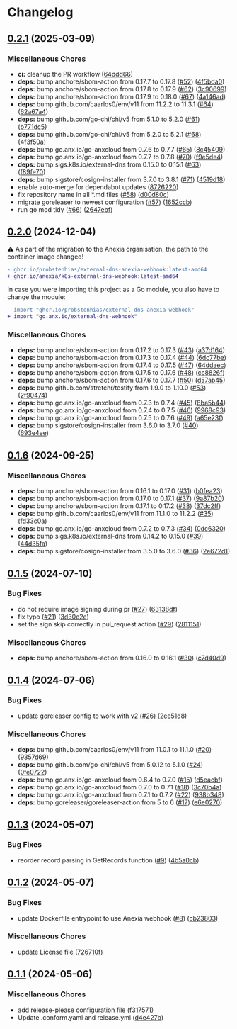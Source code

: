 # Changelog

## [0.2.1](https://github.com/anexia/k8s-external-dns-webhook/compare/v0.2.0...v0.2.1) (2025-03-09)


### Miscellaneous Chores

* **ci:** cleanup the PR workflow ([64ddd66](https://github.com/anexia/k8s-external-dns-webhook/commit/64ddd66a79d1a7d7e8c8d8a34bcaa0e822cc5356))
* **deps:** bump anchore/sbom-action from 0.17.7 to 0.17.8 ([#52](https://github.com/anexia/k8s-external-dns-webhook/issues/52)) ([4f5bda0](https://github.com/anexia/k8s-external-dns-webhook/commit/4f5bda0fe19cbc69022d0d88580411777ec30ed4))
* **deps:** bump anchore/sbom-action from 0.17.8 to 0.17.9 ([#62](https://github.com/anexia/k8s-external-dns-webhook/issues/62)) ([3c90699](https://github.com/anexia/k8s-external-dns-webhook/commit/3c90699df1b4afaa499d704278359fa0624808d7))
* **deps:** bump anchore/sbom-action from 0.17.9 to 0.18.0 ([#67](https://github.com/anexia/k8s-external-dns-webhook/issues/67)) ([4a146ad](https://github.com/anexia/k8s-external-dns-webhook/commit/4a146ad646437764732d9942cfde2ef629ef872e))
* **deps:** bump github.com/caarlos0/env/v11 from 11.2.2 to 11.3.1 ([#64](https://github.com/anexia/k8s-external-dns-webhook/issues/64)) ([62a67a4](https://github.com/anexia/k8s-external-dns-webhook/commit/62a67a40237fc3a73f3a586e77726ecdef2116e5))
* **deps:** bump github.com/go-chi/chi/v5 from 5.1.0 to 5.2.0 ([#61](https://github.com/anexia/k8s-external-dns-webhook/issues/61)) ([b771dc5](https://github.com/anexia/k8s-external-dns-webhook/commit/b771dc5b213459f43559f13b183d60036cad1a8b))
* **deps:** bump github.com/go-chi/chi/v5 from 5.2.0 to 5.2.1 ([#68](https://github.com/anexia/k8s-external-dns-webhook/issues/68)) ([4f3f50a](https://github.com/anexia/k8s-external-dns-webhook/commit/4f3f50a7ce5dbe401ddfe22e991b1b88a01b8e2f))
* **deps:** bump go.anx.io/go-anxcloud from 0.7.6 to 0.7.7 ([#65](https://github.com/anexia/k8s-external-dns-webhook/issues/65)) ([8c45409](https://github.com/anexia/k8s-external-dns-webhook/commit/8c4540938c69d4abab9e1c9745bd50d1ef889459))
* **deps:** bump go.anx.io/go-anxcloud from 0.7.7 to 0.7.8 ([#70](https://github.com/anexia/k8s-external-dns-webhook/issues/70)) ([f9e5de4](https://github.com/anexia/k8s-external-dns-webhook/commit/f9e5de4781a904f48448b36c99cf69096dc6f941))
* **deps:** bump sigs.k8s.io/external-dns from 0.15.0 to 0.15.1 ([#63](https://github.com/anexia/k8s-external-dns-webhook/issues/63)) ([f89fe70](https://github.com/anexia/k8s-external-dns-webhook/commit/f89fe7063e8d4802f99d69c3954de9eb055993e6))
* **deps:** bump sigstore/cosign-installer from 3.7.0 to 3.8.1 ([#71](https://github.com/anexia/k8s-external-dns-webhook/issues/71)) ([4519d18](https://github.com/anexia/k8s-external-dns-webhook/commit/4519d18c9a06ef9c7fa39b49b83dd0987e6b3aad))
* enable auto-merge for dependabot updates ([8726220](https://github.com/anexia/k8s-external-dns-webhook/commit/8726220c4508af3d01702e77f97fccb9cd9af34d))
* fix repository name in all *.md files ([#58](https://github.com/anexia/k8s-external-dns-webhook/issues/58)) ([d00d80c](https://github.com/anexia/k8s-external-dns-webhook/commit/d00d80c5608d8f86191f6340652eebd3e3baea69))
* migrate goreleaser to newest configuration ([#57](https://github.com/anexia/k8s-external-dns-webhook/issues/57)) ([1652ccb](https://github.com/anexia/k8s-external-dns-webhook/commit/1652ccb3f1ec4ed33aa3b37f639550049916b926))
* run go mod tidy ([#66](https://github.com/anexia/k8s-external-dns-webhook/issues/66)) ([2647ebf](https://github.com/anexia/k8s-external-dns-webhook/commit/2647ebfa2c09fd40bc353783d5183ad820c15f26))

## [0.2.0](https://github.com/anexia/k8s-external-dns-webhook/compare/v0.1.6...v0.2.0) (2024-12-04)

:warning: As part of the migration to the Anexia organisation, the path to the container image changed!

```diff
- ghcr.io/probstenhias/external-dns-anexia-webhook:latest-amd64
+ ghcr.io/anexia/k8s-external-dns-webhook:latest-amd64
```

In case you were importing this project as a Go module, you also have to change the module:

```diff
- import "ghcr.io/probstenhias/external-dns-anexia-webhook"
+ import "go.anx.io/external-dns-webhook"
```

### Miscellaneous Chores

* **deps:** bump anchore/sbom-action from 0.17.2 to 0.17.3 ([#43](https://github.com/anexia/k8s-external-dns-webhook/issues/43)) ([a37d164](https://github.com/anexia/k8s-external-dns-webhook/commit/a37d1645666b40815741951dc193908a720b92c9))
* **deps:** bump anchore/sbom-action from 0.17.3 to 0.17.4 ([#44](https://github.com/anexia/k8s-external-dns-webhook/issues/44)) ([6dc77be](https://github.com/anexia/k8s-external-dns-webhook/commit/6dc77be2af50b424218d4f7ae8e6b9b4a2bb6848))
* **deps:** bump anchore/sbom-action from 0.17.4 to 0.17.5 ([#47](https://github.com/anexia/k8s-external-dns-webhook/issues/47)) ([64ddaec](https://github.com/anexia/k8s-external-dns-webhook/commit/64ddaec0522858de8bf59f0c96c5d348b05793aa))
* **deps:** bump anchore/sbom-action from 0.17.5 to 0.17.6 ([#48](https://github.com/anexia/k8s-external-dns-webhook/issues/48)) ([cc8826f](https://github.com/anexia/k8s-external-dns-webhook/commit/cc8826f2036a5b2bbfa6c23a1d30e06964d34070))
* **deps:** bump anchore/sbom-action from 0.17.6 to 0.17.7 ([#50](https://github.com/anexia/k8s-external-dns-webhook/issues/50)) ([d57ab45](https://github.com/anexia/k8s-external-dns-webhook/commit/d57ab45a4b7574be3ef121203ceda14f40278398))
* **deps:** bump github.com/stretchr/testify from 1.9.0 to 1.10.0 ([#53](https://github.com/anexia/k8s-external-dns-webhook/issues/53)) ([2f90474](https://github.com/anexia/k8s-external-dns-webhook/commit/2f904740fdc8203d3af6bcf74b425111bd7d28a1))
* **deps:** bump go.anx.io/go-anxcloud from 0.7.3 to 0.7.4 ([#45](https://github.com/anexia/k8s-external-dns-webhook/issues/45)) ([8ba5b44](https://github.com/anexia/k8s-external-dns-webhook/commit/8ba5b444344639ae0ccb7610d606b1979e06501f))
* **deps:** bump go.anx.io/go-anxcloud from 0.7.4 to 0.7.5 ([#46](https://github.com/anexia/k8s-external-dns-webhook/issues/46)) ([9968c93](https://github.com/anexia/k8s-external-dns-webhook/commit/9968c93d923440d9cd393f0cfeed52262a7310a7))
* **deps:** bump go.anx.io/go-anxcloud from 0.7.5 to 0.7.6 ([#49](https://github.com/anexia/k8s-external-dns-webhook/issues/49)) ([a65e23f](https://github.com/anexia/k8s-external-dns-webhook/commit/a65e23f4c0fabd6467fc033b55683697d6564436))
* **deps:** bump sigstore/cosign-installer from 3.6.0 to 3.7.0 ([#40](https://github.com/anexia/k8s-external-dns-webhook/issues/40)) ([693e4ee](https://github.com/anexia/k8s-external-dns-webhook/commit/693e4eeb7d5587c87b7f1b6cfcb6c8859b5291b5))

## [0.1.6](https://github.com/anexia/k8s-external-dns-webhook/compare/v0.1.5...v0.1.6) (2024-09-25)


### Miscellaneous Chores

* **deps:** bump anchore/sbom-action from 0.16.1 to 0.17.0 ([#31](https://github.com/anexia/k8s-external-dns-webhook/issues/31)) ([b0fea23](https://github.com/anexia/k8s-external-dns-webhook/commit/b0fea23766e0b28ad765c8bbad9e90b81e552733))
* **deps:** bump anchore/sbom-action from 0.17.0 to 0.17.1 ([#37](https://github.com/anexia/k8s-external-dns-webhook/issues/37)) ([9a87b20](https://github.com/anexia/k8s-external-dns-webhook/commit/9a87b20eca191761d8028dd043d5f488fc7caf40))
* **deps:** bump anchore/sbom-action from 0.17.1 to 0.17.2 ([#38](https://github.com/anexia/k8s-external-dns-webhook/issues/38)) ([37dc2ff](https://github.com/anexia/k8s-external-dns-webhook/commit/37dc2ff2323c7026126e3d40f80dc8c1b1c29b6b))
* **deps:** bump github.com/caarlos0/env/v11 from 11.1.0 to 11.2.2 ([#35](https://github.com/anexia/k8s-external-dns-webhook/issues/35)) ([fd33c0a](https://github.com/anexia/k8s-external-dns-webhook/commit/fd33c0af66694c0d438277d108bd959042e89758))
* **deps:** bump go.anx.io/go-anxcloud from 0.7.2 to 0.7.3 ([#34](https://github.com/anexia/k8s-external-dns-webhook/issues/34)) ([0dc6320](https://github.com/anexia/k8s-external-dns-webhook/commit/0dc63205f19ed23c6f7535b96127349a3bb77a39))
* **deps:** bump sigs.k8s.io/external-dns from 0.14.2 to 0.15.0 ([#39](https://github.com/anexia/k8s-external-dns-webhook/issues/39)) ([44d35fa](https://github.com/anexia/k8s-external-dns-webhook/commit/44d35fa518f0d2310e3d3a1b090bae98d023e8ef))
* **deps:** bump sigstore/cosign-installer from 3.5.0 to 3.6.0 ([#36](https://github.com/anexia/k8s-external-dns-webhook/issues/36)) ([2e672d1](https://github.com/anexia/k8s-external-dns-webhook/commit/2e672d1efa69dd03c91f26c3e0e64d2c67c97b59))

## [0.1.5](https://github.com/anexia/k8s-external-dns-webhook/compare/v0.1.4...v0.1.5) (2024-07-10)


### Bug Fixes

* do not require image signing during pr ([#27](https://github.com/anexia/k8s-external-dns-webhook/issues/27)) ([63138df](https://github.com/anexia/k8s-external-dns-webhook/commit/63138df80e3add4e6afcbf1e2d52aed41d3e03ef))
* fix typo ([#21](https://github.com/anexia/k8s-external-dns-webhook/issues/21)) ([3d30e2e](https://github.com/anexia/k8s-external-dns-webhook/commit/3d30e2ec5f6aa6f6baa05aec6b8719a3c7c7d87a))
* set the sign skip correctly in pul_request action ([#29](https://github.com/anexia/k8s-external-dns-webhook/issues/29)) ([2811151](https://github.com/anexia/k8s-external-dns-webhook/commit/28111518d25d42873d353a615d8d5d94da4938db))


### Miscellaneous Chores

* **deps:** bump anchore/sbom-action from 0.16.0 to 0.16.1 ([#30](https://github.com/anexia/k8s-external-dns-webhook/issues/30)) ([c7d40d9](https://github.com/anexia/k8s-external-dns-webhook/commit/c7d40d9d5c9b0e5bf1429f83391b81b260b78c74))

## [0.1.4](https://github.com/anexia/k8s-external-dns-webhook/compare/v0.1.3...v0.1.4) (2024-07-06)


### Bug Fixes

* update goreleaser config to work with v2 ([#26](https://github.com/anexia/k8s-external-dns-webhook/issues/26)) ([2ee51d8](https://github.com/anexia/k8s-external-dns-webhook/commit/2ee51d8b16f54cf89af4d2d2b1b8a03fc0143a3b))


### Miscellaneous Chores

* **deps:** bump github.com/caarlos0/env/v11 from 11.0.1 to 11.1.0 ([#20](https://github.com/anexia/k8s-external-dns-webhook/issues/20)) ([9357d69](https://github.com/anexia/k8s-external-dns-webhook/commit/9357d693f271a04903590a66f9209a3e9b2403a8))
* **deps:** bump github.com/go-chi/chi/v5 from 5.0.12 to 5.1.0 ([#24](https://github.com/anexia/k8s-external-dns-webhook/issues/24)) ([0fe0722](https://github.com/anexia/k8s-external-dns-webhook/commit/0fe07221b59895b956e1d82a9ff183118ba48c37))
* **deps:** bump go.anx.io/go-anxcloud from 0.6.4 to 0.7.0 ([#15](https://github.com/anexia/k8s-external-dns-webhook/issues/15)) ([d5eacbf](https://github.com/anexia/k8s-external-dns-webhook/commit/d5eacbf84c3aec027d0a15090f527b6dbe2244d6))
* **deps:** bump go.anx.io/go-anxcloud from 0.7.0 to 0.7.1 ([#18](https://github.com/anexia/k8s-external-dns-webhook/issues/18)) ([3c70b4a](https://github.com/anexia/k8s-external-dns-webhook/commit/3c70b4ac9055d76c77b78bca4d09f62dbaa3acda))
* **deps:** bump go.anx.io/go-anxcloud from 0.7.1 to 0.7.2 ([#22](https://github.com/anexia/k8s-external-dns-webhook/issues/22)) ([938b348](https://github.com/anexia/k8s-external-dns-webhook/commit/938b348eaacdae868809e55471599c958348f59c))
* **deps:** bump goreleaser/goreleaser-action from 5 to 6 ([#17](https://github.com/anexia/k8s-external-dns-webhook/issues/17)) ([e6e0270](https://github.com/anexia/k8s-external-dns-webhook/commit/e6e02708099b8b6de19c6fd5649e7c2e47786b1a))

## [0.1.3](https://github.com/anexia/k8s-external-dns-webhook/compare/v0.1.2...v0.1.3) (2024-05-07)


### Bug Fixes

* reorder record parsing in GetRecords function ([#9](https://github.com/anexia/k8s-external-dns-webhook/issues/9)) ([4b5a0cb](https://github.com/anexia/k8s-external-dns-webhook/commit/4b5a0cbebd245bf2c7e60ec1ad1b6777b165a182))

## [0.1.2](https://github.com/anexia/k8s-external-dns-webhook/compare/v0.1.1...v0.1.2) (2024-05-07)


### Bug Fixes

* update Dockerfile entrypoint to use Anexia webhook ([#8](https://github.com/anexia/k8s-external-dns-webhook/issues/8)) ([cb23803](https://github.com/anexia/k8s-external-dns-webhook/commit/cb23803208d016143aceb9fad4b5c5557d413286))


### Miscellaneous Chores

* update License file ([726710f](https://github.com/anexia/k8s-external-dns-webhook/commit/726710f9845919b8e0b775e7d7c045309826893d))

## [0.1.1](https://github.com/anexia/k8s-external-dns-webhook/compare/v0.1.0...v0.1.1) (2024-05-06)


### Miscellaneous Chores

* add release-please configuration file ([f317571](https://github.com/anexia/k8s-external-dns-webhook/commit/f3175717f5420f5bdf83c2572b102113b0b3f96e))
* Update .conform.yaml and release.yml ([d4e427b](https://github.com/anexia/k8s-external-dns-webhook/commit/d4e427b19a318e852ab49cb236fb41bb72820220))
